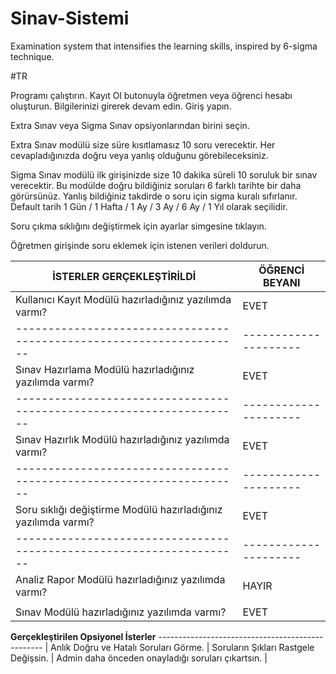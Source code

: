 # Sinav-Sistemi

Examination system that intensifies the learning skills, inspired by 6-sigma technique.

#TR

Programı çalıştırın. Kayıt Ol butonuyla öğretmen veya öğrenci hesabı oluşturun. Bilgilerinizi girerek devam edin. Giriş yapın.

Extra Sınav veya Sigma Sınav opsiyonlarından birini seçin. 

Extra Sınav modülü size süre kısıtlamasız 10 soru verecektir. Her cevapladığınızda doğru veya yanlış olduğunu görebileceksiniz.

Sigma Sınav modülü ilk girişinizde size 10 dakika süreli 10 soruluk bir sınav verecektir.
Bu modülde doğru bildiğiniz soruları 6 farklı tarihte bir daha görürsünüz.
Yanlış bildiğiniz takdirde o soru için sigma kuralı sıfırlanır.
Default tarih 1 Gün / 1 Hafta / 1 Ay / 3 Ay / 6 Ay / 1 Yıl olarak seçilidir.

Soru çıkma sıklığını değiştirmek için ayarlar simgesine tıklayın.

Öğretmen girişinde soru eklemek için istenen verileri doldurun.

**İSTERLER GERÇEKLEŞTİRİLDİ**                                       |  **ÖĞRENCİ BEYANI** |
--------------------------------------------------------------------|---------------------|
Kullanıcı Kayıt Modülü hazırladığınız yazılımda varmı?              |        EVET         |
--------------------------------------------------------------------|---------------------|
Sınav Hazırlama Modülü hazırladığınız yazılımda varmı?              |        EVET         |
--------------------------------------------------------------------|---------------------|
Sınav Hazırlık Modülü hazırladığınız yazılımda varmı?               |        EVET         |
--------------------------------------------------------------------|---------------------|
Soru sıklığı değiştirme Modülü hazırladığınız yazılımda varmı?      |        EVET         |
--------------------------------------------------------------------|---------------------|
Analiz Rapor Modülü hazırladığınız yazılımda varmı?                 |        HAYIR        |
||
Sınav Modülü hazırladığınız yazılımda varmı?                        |        EVET         |

**Gerçekleştirilen Opsiyonel İsterler**
------------------------------------------------- |
Anlık Doğru ve Hatalı Soruları Görme.             |
Soruların Şıkları Rastgele Değişsin.              |
Admin daha önceden onayladığı soruları çıkartsın. |
                                                  

